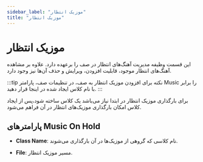 ```yaml
---
sidebar_label: "موزیک انتطار"
title: "موزیک انتطار"
---
```




# موزيک انتظار


این قسمت وظیفه مدیریت آهنگ‌‌های انتظار در صف را برعهده دارد. علاوه بر مشاهده آهنگ‌‌های انتظار موجود، قابلیت افزودن، ویرایش و حذف آن‌‌ها نیز وجود دارد.

:::tip نکته
 برای افزودن موزیک انتظار به صف، در تنظیمات صف، پارامتر Music را برابر با نام کلاس ایجاد شده در اینجا قرار دهید.
:::

برای بارگذاری موزیک انتظار در ابتدا نیاز می‌باشد یک کلاس ساخته شود،پس از ایجاد کلاس امکان بارگذاری موزیک‌های انتظار در آن فراهم می‌شود.


## پارامترهای Music On Hold

- **Class Name**: نام کلاسی که گروهی از موزیک‌ها در آن بارگذاری می‌شوند.

- **File**: مسیر موزیک انتظار.
